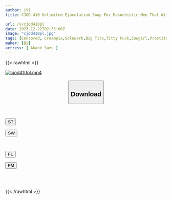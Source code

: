 ```yaml
---
author: j91
title: CJOD-410 Unlimited Ejaculation Soap For Masochistic Men That Will Make You Cum Over And Over Again With Intimate Whispers And Dirty Talk Suzu Aiho

url: /v/cjod410pl
date: 2023-12-22T02:35:00Z
image: "cjod410pl.jpg"
tags: [Censored, Creampie,Solowork,Big Tits,Titty Fuck,Cowgirl,Prostitutes	]
maker: [Bi]
actress: [ Akane Suzu ]
---
```



{{< rawhtml >}}

<div class="video" data-videoid="0ZRXMazAx4uAVo">
    <a href="javascript:;">
        <img src="/v/cjod410pl/cjod410pl.jpg" width="WIDTH" height="HEIGHT" alt="cjod410pl.mp4" loading="lazy">
    </a>
</div>

<script type="text/javascript" src="https://j91.asia/asset/on-demand-st.js"></script>

<br>
  <link rel="stylesheet" href="https://j91.asia/asset/bs5.css">
  
  <center>
  <button class="btn btn-primary" type="button" data-bs-toggle="collapse" data-bs-target=".multi-collapse" aria-expanded="false" aria-controls="multiCollapseExample1 multiCollapseExample2"><h2>Download</h2></button></center>
</p>
<div class="row">
  <div class="col">
    <div class="collapse multi-collapse" id="multiCollapseExample1">
      <div class="card card-body">
	      	      <br>
<div class="buttons">  
<p><a href="https://streamtape.to/v/0ZRXMazAx4uAVo" target="_blank"><button class="btn-hover color-3"><i class="fa fa-download"></i> ST</button></a></p>
<p><a href="https://flaswish.com/3xkfgyqsep20" target="_blank"><button class="btn-hover color-2"><i class="fa fa-download"></i> SW</button></a></p></div>
    </div>
  </div>
</div>
  <div class="col">
    <div class="collapse multi-collapse" id="multiCollapseExample2">
      <div class="card card-body">
	      <br>
<div class="buttons">
<p><a href="javascript:;" target="_blank"><button class="btn-hover color-9"><i class="fa fa-download"></i> FL</button></a></p>
<p><a href="javascript:;" target="_blank"><button class="btn-hover color-8"><i class="fa fa-download"></i> FM</button></a></p></div>
<br><br>
      </div>
    </div>
  </div>
</div>

{{< /rawhtml >}}